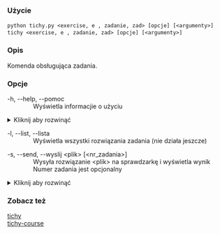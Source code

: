 ### Użycie  
```console
python tichy.py <exercise, e , zadanie, zad> [opcje] [<argumenty>]
tichy <exercise, e , zadanie, zad> [opcje] [<argumenty>]
```
### Opis  
Komenda obsługująca zadania. 
### Opcje  
-h, --help, --pomoc  
&nbsp;&nbsp;&nbsp;&nbsp;&nbsp;&nbsp;&nbsp;&nbsp;&nbsp;&nbsp;&nbsp;&nbsp;&nbsp;&nbsp;&nbsp;Wyświetla informacjie o użyciu  
<details><summary>Kliknij aby rozwinąć</summary>  

![tichy_exercise_help](../images/tichy_exercise_help.gif?raw=true)
</details>  

-l, --list, --lista  
&nbsp;&nbsp;&nbsp;&nbsp;&nbsp;&nbsp;&nbsp;&nbsp;&nbsp;&nbsp;&nbsp;&nbsp;&nbsp;&nbsp;&nbsp;Wyświetla wszystki rozwiązania zadania (nie działa jeszcze)  

-s, --send, --wyslij &lt;plik> [&lt;nr_zadania>]  
&nbsp;&nbsp;&nbsp;&nbsp;&nbsp;&nbsp;&nbsp;&nbsp;&nbsp;&nbsp;&nbsp;&nbsp;&nbsp;&nbsp;&nbsp;Wysyła rozwiązanie &lt;plik> na sprawdzarkę i wyświetla wynik  
&nbsp;&nbsp;&nbsp;&nbsp;&nbsp;&nbsp;&nbsp;&nbsp;&nbsp;&nbsp;&nbsp;&nbsp;&nbsp;&nbsp;&nbsp;Numer zadania jest opcjonalny  
<details><summary>Kliknij aby rozwinąć</summary>  

![tichy_exercise_send](../images/tichy_exercise_send.gif?raw=true)
</details> 

### Zobacz też  
[tichy](documentation.md)  
[tichy-course](documentation_course.md)